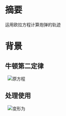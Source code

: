 
# 摘要
  运用欧拉方程计算炮弹的轨迹
# 背景
## 牛顿第二定律
   ![原方程](https://github.com/tmh726699/compuational_physics_2014301020051/blob/master/%E7%89%9B2.png)
##  处理使用
   ![变形为]()
